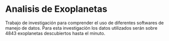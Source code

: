 # Analisis de Exoplanetas

Trabajo de investigación para comprender el uso de diferentes softwares de manejo de datos.
Para esta investigación los datos utilizados serán sobre 4843 exoplanetas descubiertos hasta el minuto.
